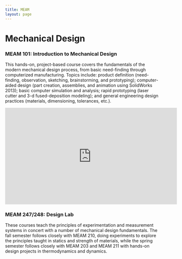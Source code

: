 ```yaml
---
title: MEAM
layout: page
---
```

# Mechanical Design
### MEAM 101: Introduction to Mechanical Design
This hands-on, project-based course covers the fundamentals of the modern mechanical design process, from basic need-finding through computerized manufacturing. Topics include: product definition (need-finding, observation, sketching, brainstorming, and prototyping); computer-aided design (part creation, assemblies, and animation using SolidWorks 2013); basic computer simulation and analysis; rapid prototyping (laser cutter and 3-d fused-deposition modeling); and general engineering design practices (materials, dimensioning, tolerances, etc.).

<iframe align ="middle" width="560" height="315" src="https://www.youtube.com/embed/orXZEw0QpCo" frameborder="0" allowfullscreen></iframe>

### MEAM 247/248: Design Lab
These courses teach the principles of experimentation and measurement systems in concert with a number of mechanical design fundamentals. The fall semester follows closely with MEAM 210, doing experiments to explore the principles taught in statics and strength of materials, while the spring semester follows closely with MEAM 203 and MEAM 211 with hands-on design projects in thermodynamics and dynamics.
